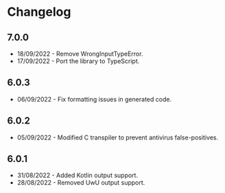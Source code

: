 # Changelog

## 7.0.0
- 18/09/2022 - Remove WrongInputTypeError.
- 17/09/2022 - Port the library to TypeScript.

## 6.0.3
- 06/09/2022 - Fix formatting issues in generated code.

## 6.0.2

- 05/09/2022 - Modified C transpiler to prevent antivirus false-positives.

## 6.0.1

- 31/08/2022 - Added Kotlin output support.
- 28/08/2022 - Removed UwU output support.
